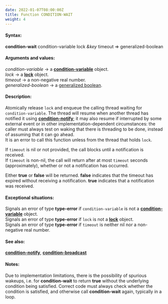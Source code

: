 ```yaml
---
date: 2022-01-07T08:00:00Z
title: Function CONDITION-WAIT
weight: 4
---
```


#### Syntax:

**condition-wait** condition-variable lock *&key* timeout => generalized-boolean

#### Arguments and values:

*condition-variable* -> a
[**condition-variable**](../condition-variable) object.\
*lock* -> a [**lock**](../lock) object.\
*timeout* -> a non-negative real number.\
*generalized-boolean* -> a [generalized
boolean](http://www.lispworks.com/documentation/HyperSpec/Body/26_glo_g.htm#generalized_boolean).

#### Description:

Atomically release `lock` and enqueue the calling thread waiting for
`condition-variable`. The thread will resume when another thread has
notified it using [**condition-notify**](./condition-notify); it may
also resume if interrupted by some external event or in other
implementation-dependent circumstances: the caller must always test on
waking that there is threading to be done, instead of assuming that it
can go ahead.\
It is an error to call this function unless from the thread that holds
`lock`.

If `timeout` is nil or not provided, the call blocks until a
notification is received.\
If `timeout` is non-nil, the call will return after at most `timeout`
seconds (approximately), whether or not a notification has occurred.

Either **true** or **false** will be returned. **false** indicates
that the timeout has expired without receiving a
notification. **true** indicates that a notification was received.

#### Exceptional situations:

Signals an error of type **type-error** if `condition-variable` is not
a [**condition-variable**](../condition-variable) object.\
Signals an error of type **type-error** if `lock` is not a
[**lock**](../lock) object.\
Signals an error of type **type-error** if `timeout` is neither nil
nor a non-negative real number.

#### See also:

[**condition-notify**](./condition-notify),
[**condition-broadcast**](./condition-broadcast)

#### Notes:

Due to implementation limitations, there is the possibility of
spurious wakeups, i.e. for **condition-wait** to return **true**
without the underlying condition being satisfied. Correct code must
always check whether the condition is satisfied, and otherwise call
**condition-wait** again, typically in a loop.
